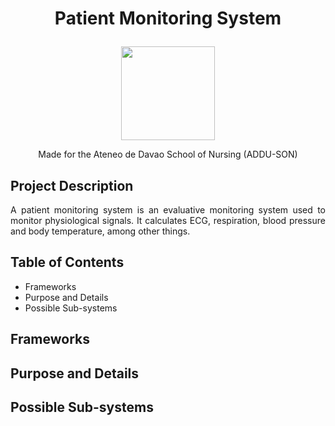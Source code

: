 # <p align="center"> Patient Monitoring System </p>
<p align="center"> <img src="https://user-images.githubusercontent.com/103469969/209050078-d8483086-c632-48ec-a8b6-ccaf9ef361bb.png" style="width: 150px; height: 150px"> </p>

<p align="center"> Made for the Ateneo de Davao School of Nursing (ADDU-SON) </p>

## Project Description
<p align="justify"> A patient monitoring system is an evaluative monitoring system used to monitor physiological signals. It calculates ECG, respiration, blood pressure and body temperature, among other things. </p>

## Table of Contents
* Frameworks
* Purpose and Details
* Possible Sub-systems

## Frameworks

## Purpose and Details

## Possible Sub-systems

